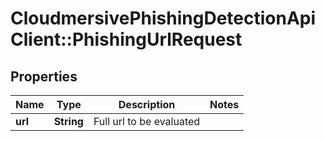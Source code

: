 # CloudmersivePhishingDetectionApiClient::PhishingUrlRequest

## Properties
Name | Type | Description | Notes
------------ | ------------- | ------------- | -------------
**url** | **String** | Full url to be evaluated | 


